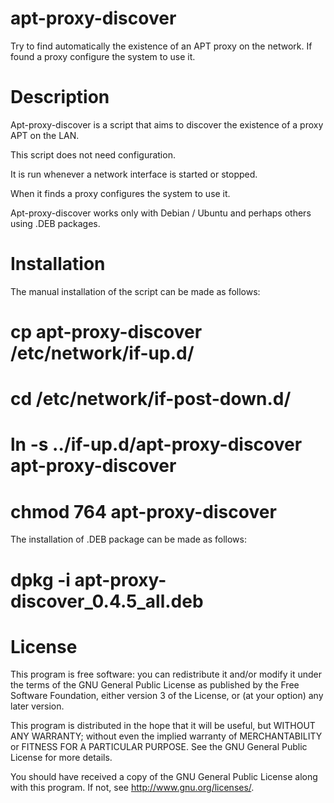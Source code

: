# apt-proxy-discover

Try to find automatically the existence of an APT proxy on the network.
If found a proxy configure the system to use it.

# Description

Apt-proxy-discover is a script that aims to discover the existence of a proxy APT on the LAN.

This script does not need configuration.

It is run whenever a network interface is started or stopped.

When it finds a proxy configures the system to use it.

Apt-proxy-discover works only with Debian / Ubuntu and perhaps others using .DEB packages.

# Installation

The manual installation of the script can be made as follows:

 # cp apt-proxy-discover /etc/network/if-up.d/

 # cd /etc/network/if-post-down.d/

 # ln -s ../if-up.d/apt-proxy-discover apt-proxy-discover

 # chmod 764 apt-proxy-discover

The installation of .DEB package can be made as follows:

 # dpkg -i apt-proxy-discover_0.4.5_all.deb


# License

This program is free software: you can redistribute it and/or modify
it under the terms of the GNU General Public License as published by
the Free Software Foundation, either version 3 of the License, or
(at your option) any later version.

This program is distributed in the hope that it will be useful,
but WITHOUT ANY WARRANTY; without even the implied warranty of
MERCHANTABILITY or FITNESS FOR A PARTICULAR PURPOSE.  See the
GNU General Public License for more details.

You should have received a copy of the GNU General Public License
along with this program.  If not, see <http://www.gnu.org/licenses/>.

